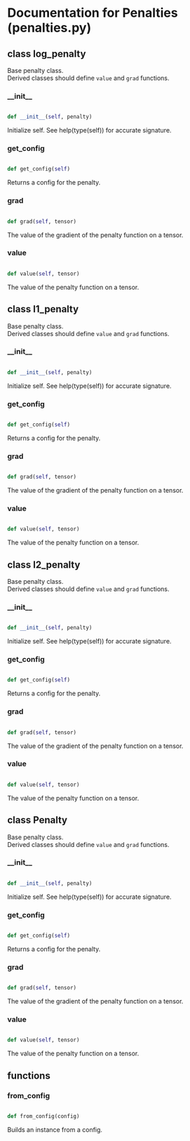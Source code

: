 # Documentation for Penalties (penalties.py)

## class log_penalty
Base penalty class.<br />Derived classes should define `value` and `grad` functions.
### \_\_init\_\_
```py

def __init__(self, penalty)

```



Initialize self.  See help(type(self)) for accurate signature.


### get\_config
```py

def get_config(self)

```



Returns a config for the penalty.


### grad
```py

def grad(self, tensor)

```



The value of the gradient of the penalty function on a tensor.


### value
```py

def value(self, tensor)

```



The value of the penalty function on a tensor.




## class l1_penalty
Base penalty class.<br />Derived classes should define `value` and `grad` functions.
### \_\_init\_\_
```py

def __init__(self, penalty)

```



Initialize self.  See help(type(self)) for accurate signature.


### get\_config
```py

def get_config(self)

```



Returns a config for the penalty.


### grad
```py

def grad(self, tensor)

```



The value of the gradient of the penalty function on a tensor.


### value
```py

def value(self, tensor)

```



The value of the penalty function on a tensor.




## class l2_penalty
Base penalty class.<br />Derived classes should define `value` and `grad` functions.
### \_\_init\_\_
```py

def __init__(self, penalty)

```



Initialize self.  See help(type(self)) for accurate signature.


### get\_config
```py

def get_config(self)

```



Returns a config for the penalty.


### grad
```py

def grad(self, tensor)

```



The value of the gradient of the penalty function on a tensor.


### value
```py

def value(self, tensor)

```



The value of the penalty function on a tensor.




## class Penalty
Base penalty class.<br />Derived classes should define `value` and `grad` functions.
### \_\_init\_\_
```py

def __init__(self, penalty)

```



Initialize self.  See help(type(self)) for accurate signature.


### get\_config
```py

def get_config(self)

```



Returns a config for the penalty.


### grad
```py

def grad(self, tensor)

```



The value of the gradient of the penalty function on a tensor.


### value
```py

def value(self, tensor)

```



The value of the penalty function on a tensor.




## functions

### from\_config
```py

def from_config(config)

```



Builds an instance from a config.


